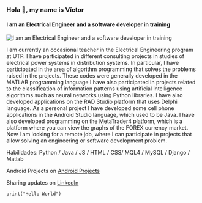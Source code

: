 ### Hola 👋, my name is Víctor
####  I am an Electrical Engineer and a software developer in training
![ I am an Electrical Engineer and a software developer in training](https://asociacionaepi.es/wp-content/uploads/2019/01/banner-aepi.jpg)

I am currently an occasional teacher in the Electrical Engineering program at UTP. I have participated in different consulting projects in studies of electrical power systems in distribution systems. In particular, I have participated in the area of ​​algorithm programming that solves the problems raised in the projects. These codes were generally developed in the MATLAB programming language
I have also participated in projects related to the classification of information patterns using artificial intelligence algorithms such as neural networks using Python libraries.
I have also developed applications on the RAD Studio platform that uses Delphi language.
As a personal project I have developed some cell phone applications in the Android Studio language, which used to be Java.
I have also developed programming on the MetaTrader4 platform, which is a platform where you can view the graphs of the FOREX currency market.
Now I am looking for a remote job, where I can participate in projects that allow solving an engineering or software development problem.

Habilidades: Python  / Java / JS / HTML / CSS/ MQL4 / MySQL / Django / Matlab

Android Projects on <a href="https://appsvictor457.wordpress.com/">Android Projects</a>

Sharing updates on <a href="https://www.linkedin.com/in/victorvelezmarin/">LinkedIn</a>

```
print("Hello World")
```
